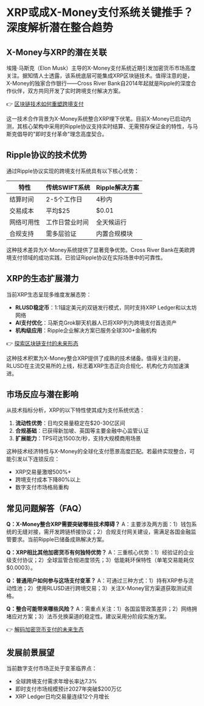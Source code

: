# XRP或成X-Money支付系统关键推手？深度解析潜在整合趋势

## X-Money与XRP的潜在关联
埃隆·马斯克（Elon Musk）主导的X-Money支付系统近期引发加密货币市场高度关注。据知情人士透露，该系统底层可能集成XRP区块链技术。值得注意的是，X-Money的独家合作银行——Cross River Bank自2014年起就是Ripple的深度合作伙伴，双方共同开发了实时跨境支付解决方案。

👉 [区块链技术如何重塑跨境支付](https://bit.ly/okx_welcome)

这一技术合作背景为X-Money系统整合XRP埋下伏笔。目前X-Money已启动内测，其核心架构中采用的Ripple协议支持实时结算、无需预存保证金的特性，与马斯克倡导的"即时支付革命"理念高度契合。

## Ripple协议的技术优势
通过Ripple协议实现的跨境支付系统具有以下核心优势：

| 特性          | 传统SWIFT系统 | Ripple解决方案 |
|---------------|---------------|----------------|
| 结算时间      | 2-5个工作日   | 4秒内          |
| 交易成本      | 平均$25       | $0.01          |
| 网络可用性    | 工作日营业时间| 全天候运行     |
| 合规支持      | 需多层验证     | 内置合规模块   |

这种技术差异为X-Money系统提供了显著竞争优势。Cross River Bank在美欧跨境支付领域的成功实践，已验证Ripple协议在实际场景中的可靠性。

## XRP的生态扩展潜力
当前XRP生态呈现多维度发展态势：
- **RLUSD稳定币**：1:1锚定美元的双链发行模式，同时支持XRP Ledger和以太坊网络
- **AI支付优化**：马斯克Grok聊天机器人已将XRP列为跨境支付首选资产
- **机构级应用**：Ripple企业解决方案已服务全球300+金融机构

👉 [探索区块链支付的未来形态](https://bit.ly/okx_welcome)

这种技术积累为X-Money整合XRP提供了成熟的技术储备。值得关注的是，RLUSD在主流交易所的上线，标志着XRP生态正向合规化、机构化方向加速演进。

## 市场反应与潜在影响
从技术指标分析，XRP的以下特性使其成为支付系统优选：
1. **流动性优势**：日均交易量稳定在$20-30亿区间
2. **合规基础**：已获得新加坡、英国等主要金融中心监管认证
3. **扩展能力**：TPS可达1500次/秒，支持大规模商用场景

这种技术经济特性与X-Money的全球化支付愿景高度匹配。若最终实现整合，可能引发以下连锁反应：
- XRP交易量激增500%+
- 跨境支付成本下降80%以上
- 数字支付市场格局重构

## 常见问题解答（FAQ）

**Q：X-Money整合XRP需要突破哪些技术障碍？**
A：主要涉及两方面：1）钱包系统的无缝对接，需开发跨链桥接协议；2）合规支付网关建设，需满足各国金融监管要求。当前Ripple已储备成熟解决方案。

**Q：XRP相比其他加密货币有何独特优势？**
A：三重核心优势：1）经验证的企业级支付协议；2）全球监管合规进度领先；3）低能耗环保特性（单笔交易能耗仅$0.0003）。

**Q：普通用户如何参与这场支付变革？**
A：可通过三种方式：1）持有XRP参与流动性池；2）使用RLUSD进行跨境交易；3）关注X-Money官方渠道获取测试资格。

**Q：整合可能带来哪些风险？**
A：需重点关注：1）各国监管政策差异；2）网络拥堵应对方案；3）法币兑换渠道的稳定性。建议采用分阶段实施方案。

👉 [解码加密货币支付的未来生态](https://bit.ly/okx_welcome)

## 发展前景展望
当前数字支付市场正处于变革临界点：
- 全球跨境支付需求年增长率达7.3%
- 即时支付市场规模预计2027年突破$200万亿
- XRP Ledger日均交易量连续12个月增长

